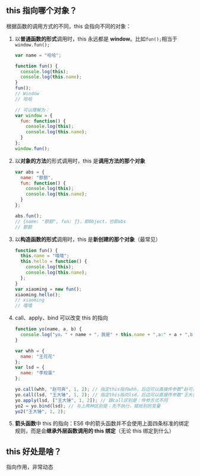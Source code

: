 ## this 指向哪个对象？

根据函数的调用方式的不同，this 会指向不同的对象：

1. 以**普通函数的形式**调用时，this 永远都是 **window**。比如`fun();`相当于`window.fun();`

   ```javascript
   var name = "哈哈";

   function fun() {
     console.log(this);
     console.log(this.name);
   }
   fun();
   // Window
   // 哈哈

   // 可以理解为：
   var window = {
     fun: function() {
       console.log(this);
       console.log(this.name);
     }
   };
   window.fun();
   ```

2. 以**对象的方法**的形式调用时，this 是**调用方法的那个对象**

   ```js
   var abs = {
     name: "额额",
     fun: function() {
       console.log(this);
       console.log(this.name);
     }
   };

   abs.fun();
   // {name: "额额", fun: ƒ}，即Object，也即abs
   // 额额
   ```

3. 以**构造函数的形式**调用时，this 是**新创建的那个对象**（最常见）

   ```js
   function fun() {
     this.name = "嘻嘻";
     this.hello = function() {
       console.log(this);
       console.log(this.name);
     };
   }
   var xiaoming = new fun();
   xiaoming.hello();
   // xiaoming
   // 嘻嘻
   ```

4. call、apply、bind 可以改变 this 的指向

   ```js
   function yo(name, a, b) {
     console.log("yo，" + name + "，我是" + this.name + ",a:" + a + ",b:" + b);
   }

   var whh = {
     name: "王花花"
   };
   var lsd = {
     name: "李栓蛋"
   };

   yo.call(whh, "赵可爽", 1, 2); // 指定this指向whh，后边可以直接传参数“赵可爽”
   yo.call(lsd, "王大锤", 1, 2); // 指定this指向lsd，后边可以直接传参数"王大锤"
   yo.apply(lsd, ["王大锤", 1, 2]); // 跟call区别是：传参方式不同
   yo2 = yo.bind(lsd); // 与上两种区别是：先不执行，赋给别的变量
   yo2("王大锤", 1, 2);
   ```

5. **箭头函数**中 this 的指向：ES6 中的箭头函数并不会使用上面四条标准的绑定规则，而是会**继承外层函数调用的 this 绑定**（无论 this 绑定到什么）

## this 好处是啥？

指向作用，非常动态
